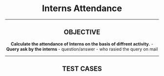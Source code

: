 <h1 align="center">Interns Attendance</h1> 

------
<h2 align="center">OBJECTIVE</h2> 


<p align="center"><b>Calculate the attendance of Interns on the basis of diffrent activity.</b>
        - <b>Query ask by the interns </b>
- question/answer
- who rasied the query on mail </p>



----

<h2 align="center">TEST CASES</h2> 



        
    
